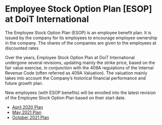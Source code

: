 # Employee Stock Option Plan [ESOP] at DoiT International

The Employee Stock Option Plan (ESOP) is an employee benefit plan. It is issued by the company for its employees to encourage employee ownership in the company. The shares of the companies are given to the employees at discounted rates

Over the years, Employee Stock Option Plan at DoiT International undergone several revisions, updating mainly the strike price, based on the fair value exercise, in conjunction with the 409A regulations of the Internal Revenue Code (often referred as 409A Valuation). The valuation mainly takes into account the Company’s historical financial performance and future growth plan.

New employees (with ESOP benefits) will be enrolled into the latest revision of the Employee Stock Option Plan based on their start date.

- [April 2020 Plan](https://google.com)
- [May 2021 Plan](https://google.com)
- [October 2021 Plan](https://google.com)
